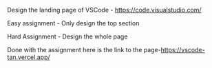 
Design the landing page of VSCode - https://code.visualstudio.com/

Easy assignment - Only design the top section

Hard Assignment - Design the whole page

Done with the assignment
here is the link to the page-https://vscode-tan.vercel.app/